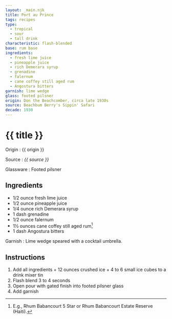 ```yaml
---
layout: _main.njk
title: Port au Prince
tags: recipes
type:
  - tropical
  - sour
  - tall drink
characteristic: flash-blended
base: rum base
ingredients:
  - fresh lime juice
  - pineapple juice
  - rich Demerara syrup
  - grenadine
  - falernum
  - cane coffey still aged rum
  - Angostura bitters
garnish: lime wedge
glass: footed pilsner
origin: Don the Beachcomber, circa late 1930s
source: Beachbum Berry's Sippin' Safari
decade: 1930
---
```

<!-- markdownlint-disable MD025 -->
# {{ title }}
<!-- markdownlint-disable MD025 -->

Origin
  : {{ origin }}

Source
  : <cite>{{ source }}</cite>

Glassware
  : Footed pilsner

## Ingredients

* 1/2 ounce fresh lime juice
* 1/2 ounce pineapple juice
* 1/4 ounce rich Demerara syrup
* 1 dash grenadine
* 1/2 ounce falernum
* 1&frac12; ounces cane coffey still aged rum[^1]
* 1 dash Angostura bitters

[^1]: E.g., Rhum Babancourt 5 Star or Rhum Babancourt Estate Reserve (Haiti).

Garnish
  : Lime wedge speared with a cocktail umbrella.

## Instructions

1. Add all ingredients + 12 ounces crushed ice + 4 to 6 small ice cubes to a drink mixer tin
2. Flash blend 3 to 4 seconds
3. Open pour with gated finish into footed pilsner glass
4. Add garnish
